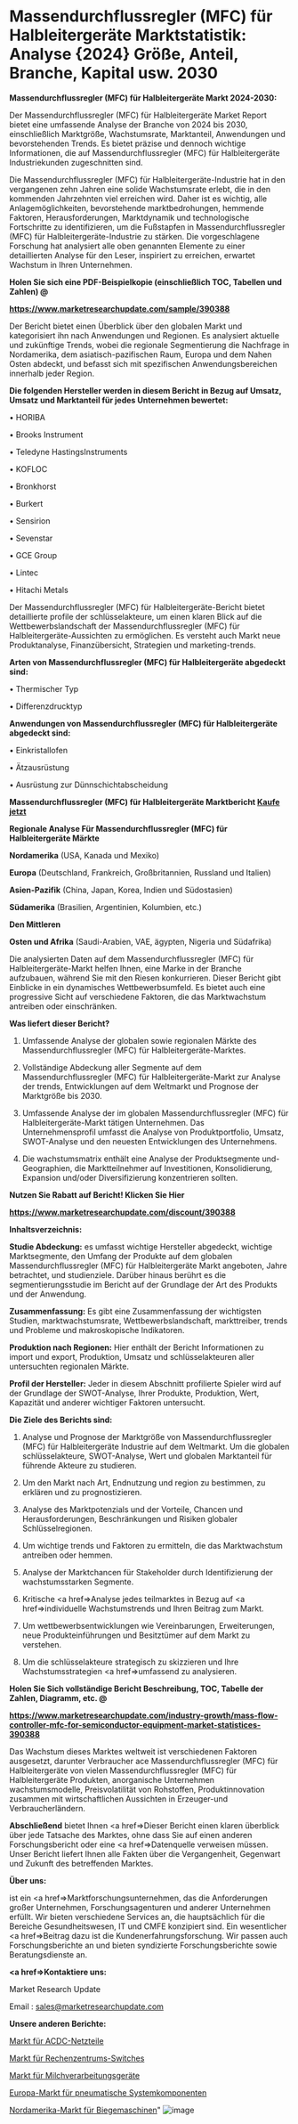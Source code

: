 # Massendurchflussregler (MFC) für Halbleitergeräte Marktstatistik: Analyse {2024} Größe, Anteil, Branche, Kapital usw. 2030

<strong>Massendurchflussregler (MFC) für Halbleitergeräte Markt 2024-2030:</strong>

Der Massendurchflussregler (MFC) für Halbleitergeräte Market Report bietet eine umfassende Analyse der Branche von 2024 bis 2030, einschließlich Marktgröße, Wachstumsrate, Marktanteil, Anwendungen und bevorstehenden Trends. Es bietet präzise und dennoch wichtige Informationen, die auf Massendurchflussregler (MFC) für Halbleitergeräte Industriekunden zugeschnitten sind.

Die Massendurchflussregler (MFC) für Halbleitergeräte-Industrie hat in den vergangenen zehn Jahren eine solide Wachstumsrate erlebt, die in den kommenden Jahrzehnten viel erreichen wird. Daher ist es wichtig, alle Anlagemöglichkeiten, bevorstehende marktbedrohungen, hemmende Faktoren, Herausforderungen, Marktdynamik und technologische Fortschritte zu identifizieren, um die Fußstapfen in Massendurchflussregler (MFC) für Halbleitergeräte-Industrie zu stärken. Die vorgeschlagene Forschung hat analysiert alle oben genannten Elemente zu einer detaillierten Analyse für den Leser, inspiriert zu erreichen, erwartet Wachstum in Ihren Unternehmen.



<strong>Holen Sie sich eine PDF-Beispielkopie (einschließlich TOC, Tabellen und Zahlen) @
</strong>

<strong><a href=https://www.marketresearchupdate.com/sample/390388>

<strong>https://www.marketresearchupdate.com/sample/390388</u></font></a></strong></strong>

Der Bericht bietet einen Überblick über den globalen Markt und kategorisiert ihn nach Anwendungen und Regionen. Es analysiert aktuelle und zukünftige Trends, wobei die regionale Segmentierung die Nachfrage in Nordamerika, dem asiatisch-pazifischen Raum, Europa und dem Nahen Osten abdeckt, und befasst sich mit spezifischen Anwendungsbereichen innerhalb jeder Region.



<strong>Die folgenden Hersteller werden in diesem Bericht in Bezug auf Umsatz, Umsatz und Marktanteil für jedes Unternehmen bewertet:</strong>

• HORIBA

• Brooks Instrument

• Teledyne HastingsInstruments

• KOFLOC

• Bronkhorst

• Burkert

• Sensirion

• Sevenstar

• GCE Group

• Lintec

• Hitachi Metals

Der Massendurchflussregler (MFC) für Halbleitergeräte-Bericht bietet detaillierte profile der schlüsselakteure, um einen klaren Blick auf die Wettbewerbslandschaft der Massendurchflussregler (MFC) für Halbleitergeräte-Aussichten zu ermöglichen. Es versteht auch Markt neue Produktanalyse, Finanzübersicht, Strategien und marketing-trends.



<strong>Arten von Massendurchflussregler (MFC) für Halbleitergeräte abgedeckt sind:</strong>

• Thermischer Typ

• Differenzdrucktyp



<strong>Anwendungen von Massendurchflussregler (MFC) für Halbleitergeräte abgedeckt sind:</strong>

• Einkristallofen

• Ätzausrüstung

• Ausrüstung zur Dünnschichtabscheidung



<strong>Massendurchflussregler (MFC) für Halbleitergeräte Marktbericht <a href=https://www.marketresearchupdate.com/buynow/390388>Kaufe jetzt</a></strong>



<strong>Regionale Analyse Für Massendurchflussregler (MFC) für Halbleitergeräte Märkte</strong>



<strong>Nordamerika</strong> (USA, Kanada und Mexiko)



<strong>Europa</strong> (Deutschland, Frankreich, Großbritannien, Russland und Italien)



<strong>Asien-Pazifik</strong> (China, Japan, Korea, Indien und Südostasien)



<strong>Südamerika</strong> (Brasilien, Argentinien, Kolumbien, etc.)



<strong>Den Mittleren</strong> 

<strong>Osten und Afrika</strong> (Saudi-Arabien, VAE, ägypten, Nigeria und Südafrika)

Die analysierten Daten auf dem Massendurchflussregler (MFC) für Halbleitergeräte-Markt helfen Ihnen, eine Marke in der Branche aufzubauen, während Sie mit den Riesen konkurrieren. Dieser Bericht gibt Einblicke in ein dynamisches Wettbewerbsumfeld. Es bietet auch eine progressive Sicht auf verschiedene Faktoren, die das Marktwachstum antreiben oder einschränken.



<strong>Was liefert dieser Bericht?</strong>

1. Umfassende Analyse der globalen sowie regionalen Märkte des Massendurchflussregler (MFC) für Halbleitergeräte-Marktes.

2. Vollständige Abdeckung aller Segmente auf dem Massendurchflussregler (MFC) für Halbleitergeräte-Markt zur Analyse der trends, Entwicklungen auf dem Weltmarkt und Prognose der Marktgröße bis 2030.

3. Umfassende Analyse der im globalen Massendurchflussregler (MFC) für Halbleitergeräte-Markt tätigen Unternehmen. Das Unternehmensprofil umfasst die Analyse von Produktportfolio, Umsatz, SWOT-Analyse und den neuesten Entwicklungen des Unternehmens.

4. Die wachstumsmatrix enthält eine Analyse der Produktsegmente und-Geographien, die Marktteilnehmer auf Investitionen, Konsolidierung, Expansion und/oder Diversifizierung konzentrieren sollten.



<strong>Nutzen Sie Rabatt auf Bericht! Klicken Sie Hier
</strong>

<strong><a href=https://www.marketresearchupdate.com/discount/390388>https://www.marketresearchupdate.com/discount/390388</b></u></font></strong></a>



<strong>Inhaltsverzeichnis:</strong>



<strong>Studie Abdeckung:</strong> es umfasst wichtige Hersteller abgedeckt, wichtige Marktsegmente, den Umfang der Produkte auf dem globalen Massendurchflussregler (MFC) für Halbleitergeräte Markt angeboten, Jahre betrachtet, und studienziele. Darüber hinaus berührt es die segmentierungsstudie im Bericht auf der Grundlage der Art des Produkts und der Anwendung.



<strong>Zusammenfassung:</strong> Es gibt eine Zusammenfassung der wichtigsten Studien, marktwachstumsrate, Wettbewerbslandschaft, markttreiber, trends und Probleme und makroskopische Indikatoren.



<strong>Produktion nach Regionen:</strong> Hier enthält der Bericht Informationen zu import und export, Produktion, Umsatz und schlüsselakteuren aller untersuchten regionalen Märkte.



<strong>Profil der Hersteller:</strong> Jeder in diesem Abschnitt profilierte Spieler wird auf der Grundlage der SWOT-Analyse, Ihrer Produkte, Produktion, Wert, Kapazität und anderer wichtiger Faktoren untersucht.



<strong>Die Ziele des Berichts sind:</strong>

1) Analyse und Prognose der Marktgröße von Massendurchflussregler (MFC) für Halbleitergeräte Industrie auf dem Weltmarkt.
Um die globalen schlüsselakteure, SWOT-Analyse, Wert und globalen Marktanteil für führende Akteure zu studieren.

2) Um den Markt nach Art, Endnutzung und region zu bestimmen, zu erklären und zu prognostizieren.

3) Analyse des Marktpotenzials und der Vorteile, Chancen und Herausforderungen, Beschränkungen und Risiken globaler Schlüsselregionen.

4) Um wichtige trends und Faktoren zu ermitteln, die das Marktwachstum antreiben oder hemmen.

5) Analyse der Marktchancen für Stakeholder durch Identifizierung der wachstumsstarken Segmente.

6) Kritische <a href=>Analyse</a> jedes teilmarktes in Bezug auf <a href=>individuelle</a> Wachstumstrends und Ihren Beitrag zum Markt.

7) Um wettbewerbsentwicklungen wie Vereinbarungen, Erweiterungen, neue Produkteinführungen und Besitztümer auf dem Markt zu verstehen.

8) Um die schlüsselakteure strategisch zu skizzieren und Ihre Wachstumsstrategien <a href=>umfassend</a> zu analysieren.



<strong>Holen Sie Sich vollständige Bericht Beschreibung, TOC, Tabelle der Zahlen, Diagramm, etc. @ </strong>

<strong><a href=https://www.marketresearchupdate.com/industry-growth/mass-flow-controller-mfc-for-semiconductor-equipment-market-statistices-390388>https://www.marketresearchupdate.com/industry-growth/mass-flow-controller-mfc-for-semiconductor-equipment-market-statistices-390388</a></font></strong>

Das Wachstum dieses Marktes weltweit ist verschiedenen Faktoren ausgesetzt, darunter Verbraucher ace Massendurchflussregler (MFC) für Halbleitergeräte von vielen Massendurchflussregler (MFC) für Halbleitergeräte Produkten, anorganische Unternehmen wachstumsmodelle, Preisvolatilität von Rohstoffen, Produktinnovation zusammen mit wirtschaftlichen Aussichten in Erzeuger-und Verbraucherländern.



<strong>Abschließend</strong> bietet Ihnen <a href=>Dieser</a> Bericht einen klaren überblick über jede Tatsache des Marktes, ohne dass Sie auf einen anderen Forschungsbericht oder eine <a href=>Datenquelle</a> verweisen müssen. Unser Bericht liefert Ihnen alle Fakten über die Vergangenheit, Gegenwart und Zukunft des betreffenden Marktes.



<strong>Über uns:</strong>

 ist ein <a href=>Marktfors</a>chungsunternehmen, das die Anforderungen großer Unternehmen, Forschungsagenturen und anderer Unternehmen erfüllt. Wir bieten verschiedene Services an, die hauptsächlich für die Bereiche Gesundheitswesen, IT und CMFE konzipiert sind. Ein wesentlicher <a href=>Beitrag</a> dazu ist die Kundenerfahrungsforschung. Wir passen auch Forschungsberichte an und bieten syndizierte Forschungsberichte sowie Beratungsdienste an.



<strong><a href=>Kontaktiere uns:</a></strong>

Market Research Update

Email : sales@marketresearchupdate.com



<strong>Unsere anderen Berichte:</strong>

<a href=https://www.linkedin.com/pulse/acdc-power-supply-market-has-huge-growth-industry>Markt für ACDC-Netzteile</a>

<a href=https://www.linkedin.com/pulse/data-center-switches-market-witness>Markt für Rechenzentrums-Switches</a>

<a href=https://www.linkedin.com/pulse/dairy-processing-equipments-market-research>Markt für Milchverarbeitungsgeräte</a>

<a href=https://www.linkedin.com/pulse/europe-pneumatic-systems-components-market-upcoming-trends>Europa-Markt für pneumatische Systemkomponenten</a>

<a href=https://www.linkedin.com/pulse/north-america-bending-machine-market-2023-new>Nordamerika-Markt für Biegemaschinen</a>"
![image](https://github.com/Gayatrikarjule/Market-Analysis-361/assets/97346546/a38f9505-e6d3-4b34-95c6-035039ef5b17)
